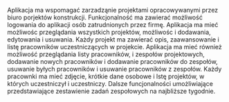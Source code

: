 Aplikacja ma wspomagać zarzadząnie projektami opracowywanymi przez biuro porjektów konstrukcji. Funkcjonalność ma zawierać możliwość logowania do aplikacji osób zatrudnionych przez firmę. Aplikacja ma mieć możliwośc przeglądania wszystkich projektów, możliwośc i dodawania, edytowania i usuwania. Każdy projekt ma zawierać opis, zaawansowanie i listę pracowników uczestniczących w projekcie. Aplikacja ma mieć również możliwość przeglądania listy pracowników, i zespołów projektowych, dodawanie nowych pracowników i dodawanie pracowników do zespołów, usuwanie byłych pracowników i usuwanie pracowników z zespołów. Każdy pracownki ma mieć zdjęcie, krótkie dane osobowe i lstę projektów, w których uczestniczył i uczestniczy. Dalsze funcjonalności umożliwiające przedstawiające zestawienie zadań zespołowych na najbliższe tygodnie.